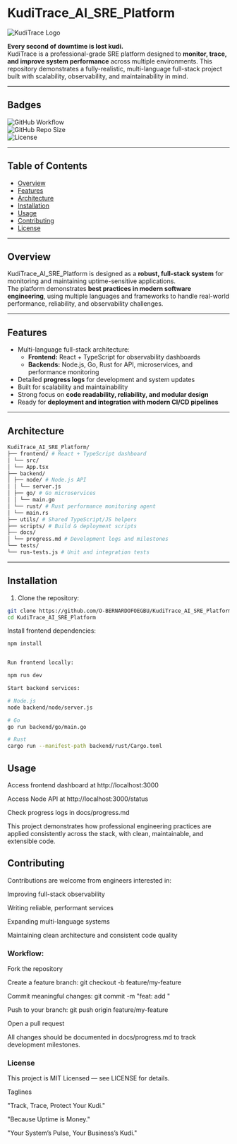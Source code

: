 # KudiTrace_AI_SRE_Platform

![KudiTrace Logo](https://via.placeholder.com/250x80.png?text=KudiTrace+AI+SRE+Platform)

**Every second of downtime is lost kudi.**  
KudiTrace is a professional-grade SRE platform designed to **monitor, trace, and improve system performance** across multiple environments. This repository demonstrates a fully-realistic, multi-language full-stack project built with scalability, observability, and maintainability in mind.

---

## Badges

![GitHub Workflow](https://img.shields.io/github/workflow/status/O-BERNARDOFOEGBU/KudiTrace_AI_SRE_Platform/Build?style=flat-square)  
![GitHub Repo Size](https://img.shields.io/github/repo-size/O-BERNARDOFOEGBU/KudiTrace_AI_SRE_Platform?style=flat-square)  
![License](https://img.shields.io/github/license/O-BERNARDOFOEGBU/KudiTrace_AI_SRE_Platform?style=flat-square)

---

## Table of Contents

- [Overview](#overview)
- [Features](#features)
- [Architecture](#architecture)
- [Installation](#installation)
- [Usage](#usage)
- [Contributing](#contributing)
- [License](#license)

---

## Overview

KudiTrace_AI_SRE_Platform is designed as a **robust, full-stack system** for monitoring and maintaining uptime-sensitive applications.  
The platform demonstrates **best practices in modern software engineering**, using multiple languages and frameworks to handle real-world performance, reliability, and observability challenges.

---

## Features

- Multi-language full-stack architecture:
  - **Frontend:** React + TypeScript for observability dashboards
  - **Backends:** Node.js, Go, Rust for API, microservices, and performance monitoring
- Detailed **progress logs** for development and system updates
- Built for scalability and maintainability
- Strong focus on **code readability, reliability, and modular design**
- Ready for **deployment and integration with modern CI/CD pipelines**

---

## Architecture
```bash
KudiTrace_AI_SRE_Platform/
├── frontend/ # React + TypeScript dashboard
│ └── src/
│ └── App.tsx
├── backend/
│ ├── node/ # Node.js API
│ │ └── server.js
│ ├── go/ # Go microservices
│ │ └── main.go
│ └── rust/ # Rust performance monitoring agent
│ └── main.rs
├── utils/ # Shared TypeScript/JS helpers
├── scripts/ # Build & deployment scripts
├── docs/
│ └── progress.md # Development logs and milestones
└── tests/
└── run-tests.js # Unit and integration tests
```
---

## Installation

1. Clone the repository:

```bash
git clone https://github.com/O-BERNARDOFOEGBU/KudiTrace_AI_SRE_Platform.git
cd KudiTrace_AI_SRE_Platform
```

Install frontend dependencies:

```bash
npm install


Run frontend locally:

npm run dev
```

```bash
Start backend services:

# Node.js
node backend/node/server.js

# Go
go run backend/go/main.go

# Rust
cargo run --manifest-path backend/rust/Cargo.toml
```

## Usage

Access frontend dashboard at http://localhost:3000

Access Node API at http://localhost:3000/status

Check progress logs in docs/progress.md

This project demonstrates how professional engineering practices are applied consistently across the stack, with clean, maintainable, and extensible code.

## Contributing

Contributions are welcome from engineers interested in:

Improving full-stack observability

Writing reliable, performant services

Expanding multi-language systems

Maintaining clean architecture and consistent code quality

### Workflow:

Fork the repository

Create a feature branch: git checkout -b feature/my-feature

Commit meaningful changes: git commit -m "feat: add <feature description>"

Push to your branch: git push origin feature/my-feature

Open a pull request

All changes should be documented in docs/progress.md to track development milestones.

### License

This project is MIT Licensed — see LICENSE
for details.

Taglines

"Track, Trace, Protect Your Kudi."

"Because Uptime is Money."

"Your System’s Pulse, Your Business’s Kudi."
